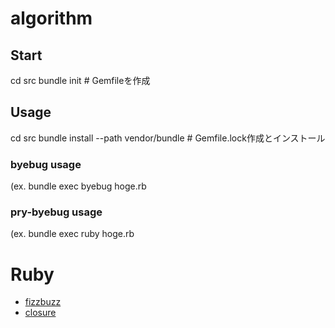 # algorithm

## Start
cd src
bundle init # Gemfileを作成

## Usage
cd src
bundle install --path vendor/bundle # Gemfile.lock作成とインストール

### byebug usage
(ex. bundle exec byebug hoge.rb 

### pry-byebug usage
(ex. bundle exec ruby hoge.rb 

# Ruby
- [fizzbuzz](fizzbuzz.rb)
- [closure](closure.rb)
